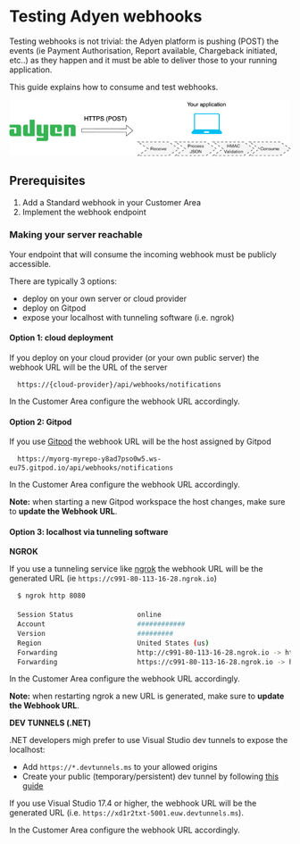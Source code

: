 # Testing Adyen webhooks

Testing webhooks is not trivial: the Adyen platform is pushing (POST) the events (ie Payment Authorisation, Report available, Chargeback initiated, 
etc..) as they happen and it must be able to deliver those to your running application.

This guide explains how to consume and test webhooks.


![Webhooks testing](pages/webhooks-testing-diagram.png)

## Prerequisites

1. Add a Standard webhook in your Customer Area
2. Implement the webhook endpoint

### Making your server reachable

Your endpoint that will consume the incoming webhook must be publicly accessible.

There are typically 3 options:
* deploy on your own server or cloud provider
* deploy on Gitpod
* expose your localhost with tunneling software (i.e. ngrok)

#### Option 1: cloud deployment
If you deploy on your cloud provider (or your own public server) the webhook URL will be the URL of the server 
```
  https://{cloud-provider}/api/webhooks/notifications
```
In the Customer Area configure the webhook URL accordingly.

#### Option 2: Gitpod
If you use [Gitpod](https://github.com/adyen-examples/.github/blob/main/pages/gitpod-get-started.md) the webhook URL will be the host assigned by Gitpod
```
  https://myorg-myrepo-y8ad7pso0w5.ws-eu75.gitpod.io/api/webhooks/notifications
```
In the Customer Area configure the webhook URL accordingly.

**Note:** when starting a new Gitpod workspace the host changes, make sure to **update the Webhook URL**.

#### Option 3: localhost via tunneling software  

**NGROK**

If you use a tunneling service like [ngrok](ngrok) the webhook URL will be the generated URL (ie `https://c991-80-113-16-28.ngrok.io`)

```bash
  $ ngrok http 8080
  
  Session Status                online                                                                                           
  Account                       ############                                                                      
  Version                       #########                                                                                          
  Region                        United States (us)                                                                                 
  Forwarding                    http://c991-80-113-16-28.ngrok.io -> http://localhost:8080                                       
  Forwarding                    https://c991-80-113-16-28.ngrok.io -> http://localhost:8080           
```

In the Customer Area configure the webhook URL accordingly.

**Note:** when restarting ngrok a new URL is generated, make sure to **update the Webhook URL**.

**DEV TUNNELS (.NET)**

.NET developers migh prefer to use Visual Studio dev tunnels to expose the localhost:
* Add `https://*.devtunnels.ms` to your allowed origins
* Create your public (temporary/persistent) dev tunnel by following [this guide](https://learn.microsoft.com/en-us/aspnet/core/test/dev-tunnels?view=aspnetcore-7.0)

If you use Visual Studio 17.4 or higher, the webhook URL will be the generated URL (i.e. `https://xd1r2txt-5001.euw.devtunnels.ms`).

In the Customer Area configure the webhook URL accordingly.




